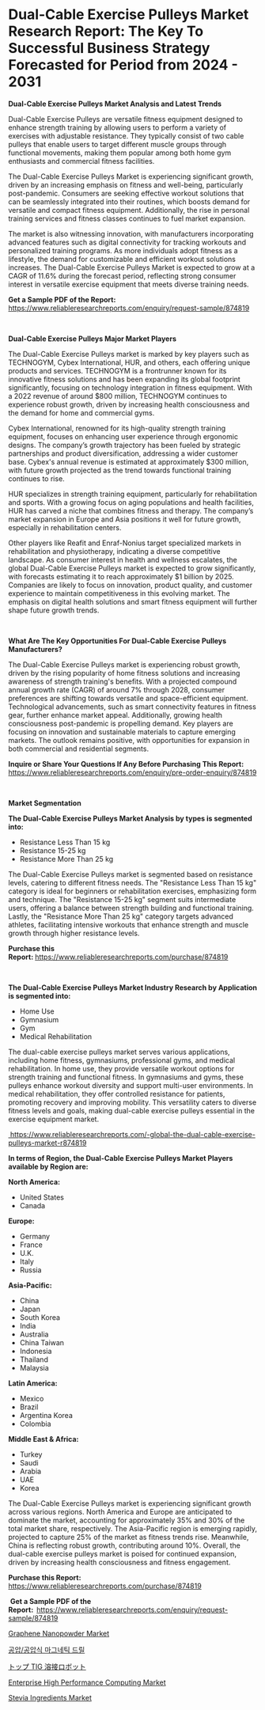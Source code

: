 <p><h1>Dual-Cable Exercise Pulleys Market Research Report: The Key To Successful Business Strategy Forecasted for Period from 2024 - 2031</h1></p><p><strong>Dual-Cable Exercise Pulleys Market Analysis and Latest Trends</strong></p>
<p><p>Dual-Cable Exercise Pulleys are versatile fitness equipment designed to enhance strength training by allowing users to perform a variety of exercises with adjustable resistance. They typically consist of two cable pulleys that enable users to target different muscle groups through functional movements, making them popular among both home gym enthusiasts and commercial fitness facilities.</p><p>The Dual-Cable Exercise Pulleys Market is experiencing significant growth, driven by an increasing emphasis on fitness and well-being, particularly post-pandemic. Consumers are seeking effective workout solutions that can be seamlessly integrated into their routines, which boosts demand for versatile and compact fitness equipment. Additionally, the rise in personal training services and fitness classes continues to fuel market expansion.</p><p>The market is also witnessing innovation, with manufacturers incorporating advanced features such as digital connectivity for tracking workouts and personalized training programs. As more individuals adopt fitness as a lifestyle, the demand for customizable and efficient workout solutions increases. The Dual-Cable Exercise Pulleys Market is expected to grow at a CAGR of 11.6% during the forecast period, reflecting strong consumer interest in versatile exercise equipment that meets diverse training needs.</p></p>
<p><strong>Get a Sample PDF of the Report:&nbsp;</strong> <a href="https://www.reliableresearchreports.com/enquiry/request-sample/874819">https://www.reliableresearchreports.com/enquiry/request-sample/874819</a></p>
<p>&nbsp;</p>
<p><strong>Dual-Cable Exercise Pulleys Major Market Players</strong></p>
<p><p>The Dual-Cable Exercise Pulleys market is marked by key players such as TECHNOGYM, Cybex International, HUR, and others, each offering unique products and services. TECHNOGYM is a frontrunner known for its innovative fitness solutions and has been expanding its global footprint significantly, focusing on technology integration in fitness equipment. With a 2022 revenue of around $800 million, TECHNOGYM continues to experience robust growth, driven by increasing health consciousness and the demand for home and commercial gyms.</p><p>Cybex International, renowned for its high-quality strength training equipment, focuses on enhancing user experience through ergonomic designs. The company’s growth trajectory has been fueled by strategic partnerships and product diversification, addressing a wider customer base. Cybex's annual revenue is estimated at approximately $300 million, with future growth projected as the trend towards functional training continues to rise.</p><p>HUR specializes in strength training equipment, particularly for rehabilitation and sports. With a growing focus on aging populations and health facilities, HUR has carved a niche that combines fitness and therapy. The company’s market expansion in Europe and Asia positions it well for future growth, especially in rehabilitation centers. </p><p>Other players like Reafit and Enraf-Nonius target specialized markets in rehabilitation and physiotherapy, indicating a diverse competitive landscape. As consumer interest in health and wellness escalates, the global Dual-Cable Exercise Pulleys market is expected to grow significantly, with forecasts estimating it to reach approximately $1 billion by 2025. Companies are likely to focus on innovation, product quality, and customer experience to maintain competitiveness in this evolving market. The emphasis on digital health solutions and smart fitness equipment will further shape future growth trends.</p></p>
<p>&nbsp;</p>
<p><strong>What Are The Key Opportunities For Dual-Cable Exercise Pulleys Manufacturers?</strong></p>
<p><p>The Dual-Cable Exercise Pulleys market is experiencing robust growth, driven by the rising popularity of home fitness solutions and increasing awareness of strength training's benefits. With a projected compound annual growth rate (CAGR) of around 7% through 2028, consumer preferences are shifting towards versatile and space-efficient equipment. Technological advancements, such as smart connectivity features in fitness gear, further enhance market appeal. Additionally, growing health consciousness post-pandemic is propelling demand. Key players are focusing on innovation and sustainable materials to capture emerging markets. The outlook remains positive, with opportunities for expansion in both commercial and residential segments.</p></p>
<p><strong>Inquire or Share Your Questions If Any Before Purchasing This Report:</strong> <a href="https://www.reliableresearchreports.com/enquiry/pre-order-enquiry/874819">https://www.reliableresearchreports.com/enquiry/pre-order-enquiry/874819</a></p>
<p>&nbsp;</p>
<p><strong>Market Segmentation</strong></p>
<p><strong>The Dual-Cable Exercise Pulleys Market Analysis by types is segmented into:</strong></p>
<p><ul><li>Resistance Less Than 15 kg</li><li>Resistance 15-25 kg</li><li>Resistance More Than 25 kg</li></ul></p>
<p><p>The Dual-Cable Exercise Pulleys market is segmented based on resistance levels, catering to different fitness needs. The "Resistance Less Than 15 kg" category is ideal for beginners or rehabilitation exercises, emphasizing form and technique. The "Resistance 15-25 kg" segment suits intermediate users, offering a balance between strength building and functional training. Lastly, the "Resistance More Than 25 kg" category targets advanced athletes, facilitating intensive workouts that enhance strength and muscle growth through higher resistance levels.</p></p>
<p><strong>Purchase this Report:&nbsp;</strong><a href="https://www.reliableresearchreports.com/purchase/874819">https://www.reliableresearchreports.com/purchase/874819</a></p>
<p>&nbsp;</p>
<p><strong>The Dual-Cable Exercise Pulleys Market Industry Research by Application is segmented into:</strong></p>
<p><ul><li>Home Use</li><li>Gymnasium</li><li>Gym</li><li>Medical Rehabilitation</li></ul></p>
<p><p>The dual-cable exercise pulleys market serves various applications, including home fitness, gymnasiums, professional gyms, and medical rehabilitation. In home use, they provide versatile workout options for strength training and functional fitness. In gymnasiums and gyms, these pulleys enhance workout diversity and support multi-user environments. In medical rehabilitation, they offer controlled resistance for patients, promoting recovery and improving mobility. This versatility caters to diverse fitness levels and goals, making dual-cable exercise pulleys essential in the exercise equipment market.</p></p>
<p><a href="https://www.reliableresearchreports.com/-global-the-dual-cable-exercise-pulleys-market-r874819">&nbsp;https://www.reliableresearchreports.com/-global-the-dual-cable-exercise-pulleys-market-r874819</a></p>
<p><strong>In terms of Region, the Dual-Cable Exercise Pulleys Market Players available by Region are:</strong></p>
<p>
    <p> <strong> North America: </strong>
        <ul>
            <li>United States</li>
            <li>Canada</li>
        </ul>
        </p> 
    <p> <strong> Europe: </strong>
        <ul>
            <li>Germany</li>
            <li>France</li>
            <li>U.K.</li>
            <li>Italy</li>
            <li>Russia</li>
        </ul>
        </p> 
    <p> <strong> Asia-Pacific: </strong>
        <ul>
            <li>China</li>
            <li>Japan</li>
            <li>South Korea</li>
            <li>India</li>
            <li>Australia</li>
            <li>China Taiwan</li>
            <li>Indonesia</li>
            <li>Thailand</li>
            <li>Malaysia</li>
        </ul>
        </p> 
    <p> <strong> Latin America: </strong>
        <ul>
            <li>Mexico</li>
            <li>Brazil</li>
            <li>Argentina Korea</li>
            <li>Colombia</li>
        </ul>
        </p> 
    <p> <strong> Middle East & Africa: </strong>
        <ul>
            <li>Turkey</li>
            <li>Saudi</li>
            <li>Arabia</li>
            <li>UAE</li>
            <li>Korea</li>
        </ul>
    </p>
    </p>
<p><p>The Dual-Cable Exercise Pulleys market is experiencing significant growth across various regions. North America and Europe are anticipated to dominate the market, accounting for approximately 35% and 30% of the total market share, respectively. The Asia-Pacific region is emerging rapidly, projected to capture 25% of the market as fitness trends rise. Meanwhile, China is reflecting robust growth, contributing around 10%. Overall, the dual-cable exercise pulleys market is poised for continued expansion, driven by increasing health consciousness and fitness engagement.</p></p>
<p><strong>Purchase this Report: </strong><a href="https://www.reliableresearchreports.com/purchase/874819">https://www.reliableresearchreports.com/purchase/874819</a></p>
<p>&nbsp;<strong>Get a Sample PDF of the Report:&nbsp;&nbsp;</strong><a href="https://www.reliableresearchreports.com/enquiry/request-sample/874819">https://www.reliableresearchreports.com/enquiry/request-sample/874819</a></p>
<p><strong></strong></p>
<p><p><a href="https://medium.com/@cliffmcsl/the-global-graphene-nanopowder-market-is-a-dynamic-and-growing-industry-9ade7c19cf03?postPublishedType=initial">Graphene Nanopowder Market</a></p><p><a href="https://medium.com/@robertojones8678/pneumatic-air-powered-magnetic-drills-market-%EC%9D%98-%EA%B8%80%EB%A1%9C%EB%B2%8C-%EC%8B%9C%EC%9E%A5-%EA%B0%9C%EC%9A%94%EB%8A%94-%EC%A0%84-%EC%84%B8%EA%B3%84-%EB%B0%8F-%EC%A3%BC%EC%9A%94-%EC%8B%9C%EC%9E%A5%EC%9D%98-%EC%82%B0%EC%97%85%EC%97%90-%EC%98%81%ED%96%A5%EC%9D%84-%EB%AF%B8%EC%B9%98%EB%8A%94-%EC%A3%BC%EC%9A%94-%ED%8A%B8%EB%A0%8C%EB%93%9C%EC%97%90-%EB%8C%80%ED%95%9C-22531a78ae59">공압/공압식 마그네틱 드릴</a></p><p><a href="https://medium.com/@levihamilton5801940/top-tig-welding-robots-market-%E3%81%AE%E3%82%B0%E3%83%AD%E3%83%BC%E3%83%90%E3%83%AB%E5%B8%82%E5%A0%B4%E6%A6%82%E8%A6%81%E3%81%AF-%E4%B8%96%E7%95%8C%E3%81%8A%E3%82%88%E3%81%B3%E4%B8%BB%E8%A6%81%E5%B8%82%E5%A0%B4%E3%81%AB%E3%81%8A%E3%81%91%E3%82%8B%E6%A5%AD%E7%95%8C%E3%81%AB%E5%BD%B1%E9%9F%BF%E3%82%92%E4%B8%8E%E3%81%88%E3%82%8B%E4%B8%BB%E8%A6%81%E3%81%AA%E3%83%88%E3%83%AC%E3%83%B3%E3%83%89%E3%81%AB%E3%81%A4%E3%81%84%E3%81%A6-%E7%8B%AC%E8%87%AA%E3%81%AE%E8%A6%96%E7%82%B9%E3%82%92%E6%8F%90%E4%BE%9B%E3%81%97%E3%81%BE%E3%81%99-60cdaee19361?postPublishedType=initial">トップ TIG 溶接ロボット</a></p><p><a href="https://www.linkedin.com/pulse/future-ready-strategic-insights-global-enterprise-high-performance-mnz1f?trackingId=QR%2FUg3EtSsKfjz8%2FlraFfA%3D%3D">Enterprise High Performance Computing Market</a></p><p><a href="https://medium.com/@cliffmcsl/the-comprehensive-stevia-ingredients-market-research-report-is-essential-for-understanding-8a0b9aa1e5c5?postPublishedType=initial">Stevia Ingredients Market</a></p></p>